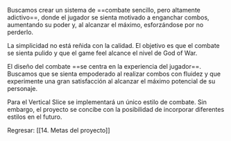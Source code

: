 
Buscamos crear un sistema de ==combate sencillo, pero altamente adictivo==, donde el jugador se sienta motivado a enganchar combos, aumentando su poder y, al alcanzar el máximo, esforzándose por no perderlo.

La simplicidad no está reñida con la calidad. El objetivo es que el combate se sienta pulido y que el game feel alcance el nivel de God of War.

El diseño del combate ==se centra en la experiencia del jugador==. Buscamos que se sienta empoderado al realizar combos con fluidez y que experimente una gran satisfacción al alcanzar el máximo potencial de su personaje.

Para el Vertical Slice se implementará un único estilo de combate. Sin embargo, el proyecto se concibe con la posibilidad de incorporar diferentes estilos en el futuro.


Regresar: [[14. Metas del proyecto]]